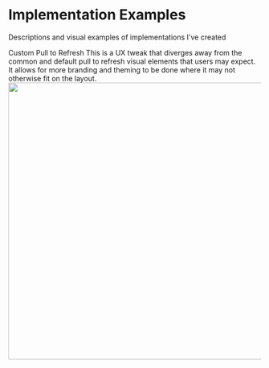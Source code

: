 # Implementation Examples
Descriptions and visual examples of implementations I've created

Custom Pull to Refresh
This is a UX tweak that diverges away from the common and default pull to refresh visual elements that users may expect. It allows for more branding and theming to be done where it may not otherwise fit on the layout.
<img align="right" src="https://github.com/ericlw/Implementation-Examples/blob/master/images/ux-android-custom-ptr-tp.gif" height="550">


